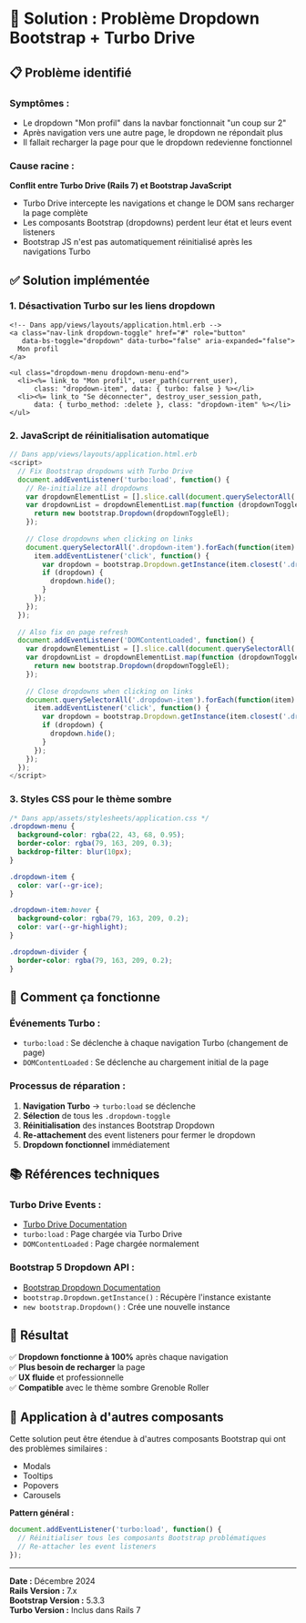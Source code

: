 # 🔧 Solution : Problème Dropdown Bootstrap + Turbo Drive

## 📋 **Problème identifié**

### **Symptômes :**
- Le dropdown "Mon profil" dans la navbar fonctionnait "un coup sur 2"
- Après navigation vers une autre page, le dropdown ne répondait plus
- Il fallait recharger la page pour que le dropdown redevienne fonctionnel

### **Cause racine :**
**Conflit entre Turbo Drive (Rails 7) et Bootstrap JavaScript**

- Turbo Drive intercepte les navigations et change le DOM sans recharger la page complète
- Les composants Bootstrap (dropdowns) perdent leur état et leurs event listeners
- Bootstrap JS n'est pas automatiquement réinitialisé après les navigations Turbo

## ✅ **Solution implémentée**

### **1. Désactivation Turbo sur les liens dropdown**
```erb
<!-- Dans app/views/layouts/application.html.erb -->
<a class="nav-link dropdown-toggle" href="#" role="button" 
   data-bs-toggle="dropdown" data-turbo="false" aria-expanded="false">
  Mon profil
</a>

<ul class="dropdown-menu dropdown-menu-end">
  <li><%= link_to "Mon profil", user_path(current_user), 
      class: "dropdown-item", data: { turbo: false } %></li>
  <li><%= link_to "Se déconnecter", destroy_user_session_path, 
      data: { turbo_method: :delete }, class: "dropdown-item" %></li>
</ul>
```

### **2. JavaScript de réinitialisation automatique**
```javascript
// Dans app/views/layouts/application.html.erb
<script>
  // Fix Bootstrap dropdowns with Turbo Drive
  document.addEventListener('turbo:load', function() {
    // Re-initialize all dropdowns
    var dropdownElementList = [].slice.call(document.querySelectorAll('.dropdown-toggle'));
    var dropdownList = dropdownElementList.map(function (dropdownToggleEl) {
      return new bootstrap.Dropdown(dropdownToggleEl);
    });
    
    // Close dropdowns when clicking on links
    document.querySelectorAll('.dropdown-item').forEach(function(item) {
      item.addEventListener('click', function() {
        var dropdown = bootstrap.Dropdown.getInstance(item.closest('.dropdown').querySelector('.dropdown-toggle'));
        if (dropdown) {
          dropdown.hide();
        }
      });
    });
  });
  
  // Also fix on page refresh
  document.addEventListener('DOMContentLoaded', function() {
    var dropdownElementList = [].slice.call(document.querySelectorAll('.dropdown-toggle'));
    var dropdownList = dropdownElementList.map(function (dropdownToggleEl) {
      return new bootstrap.Dropdown(dropdownToggleEl);
    });
    
    // Close dropdowns when clicking on links
    document.querySelectorAll('.dropdown-item').forEach(function(item) {
      item.addEventListener('click', function() {
        var dropdown = bootstrap.Dropdown.getInstance(item.closest('.dropdown').querySelector('.dropdown-toggle'));
        if (dropdown) {
          dropdown.hide();
        }
      });
    });
  });
</script>
```

### **3. Styles CSS pour le thème sombre**
```css
/* Dans app/assets/stylesheets/application.css */
.dropdown-menu {
  background-color: rgba(22, 43, 68, 0.95);
  border-color: rgba(79, 163, 209, 0.3);
  backdrop-filter: blur(10px);
}

.dropdown-item {
  color: var(--gr-ice);
}

.dropdown-item:hover {
  background-color: rgba(79, 163, 209, 0.2);
  color: var(--gr-highlight);
}

.dropdown-divider {
  border-color: rgba(79, 163, 209, 0.2);
}
```

## 🎯 **Comment ça fonctionne**

### **Événements Turbo :**
- `turbo:load` : Se déclenche à chaque navigation Turbo (changement de page)
- `DOMContentLoaded` : Se déclenche au chargement initial de la page

### **Processus de réparation :**
1. **Navigation Turbo** → `turbo:load` se déclenche
2. **Sélection** de tous les `.dropdown-toggle`
3. **Réinitialisation** des instances Bootstrap Dropdown
4. **Re-attachement** des event listeners pour fermer le dropdown
5. **Dropdown fonctionnel** immédiatement

## 📚 **Références techniques**

### **Turbo Drive Events :**
- [Turbo Drive Documentation](https://turbo.hotwired.dev/reference/events)
- `turbo:load` : Page chargée via Turbo Drive
- `DOMContentLoaded` : Page chargée normalement

### **Bootstrap 5 Dropdown API :**
- [Bootstrap Dropdown Documentation](https://getbootstrap.com/docs/5.3/components/dropdowns/)
- `bootstrap.Dropdown.getInstance()` : Récupère l'instance existante
- `new bootstrap.Dropdown()` : Crée une nouvelle instance

## 🚀 **Résultat**

✅ **Dropdown fonctionne à 100%** après chaque navigation  
✅ **Plus besoin de recharger** la page  
✅ **UX fluide** et professionnelle  
✅ **Compatible** avec le thème sombre Grenoble Roller  

## 🔄 **Application à d'autres composants**

Cette solution peut être étendue à d'autres composants Bootstrap qui ont des problèmes similaires :
- Modals
- Tooltips
- Popovers
- Carousels

**Pattern général :**
```javascript
document.addEventListener('turbo:load', function() {
  // Réinitialiser tous les composants Bootstrap problématiques
  // Re-attacher les event listeners
});
```

---
**Date :** Décembre 2024  
**Rails Version :** 7.x  
**Bootstrap Version :** 5.3.3  
**Turbo Version :** Inclus dans Rails 7
